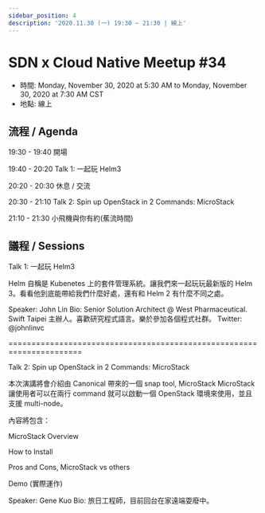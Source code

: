 ```yaml
---
sidebar_position: 4
description: '2020.11.30 (一) 19:30 ~ 21:30 | 線上'
---
```


# SDN x Cloud Native Meetup #34
- 時間: Monday, November 30, 2020 at 5:30 AM to Monday, November 30, 2020 at 7:30 AM CST
- 地點: 線上

## 流程 / Agenda

19:30 - 19:40 開場

19:40 - 20:20 Talk 1: 一起玩 Helm3

20:20 - 20:30 休息 / 交流

20:30 - 21:10 Talk 2: Spin up OpenStack in 2 Commands: MicroStack

21:10 - 21:30 小飛機與你有約(蕉流時間)

## 議程 / Sessions

Talk 1: 一起玩 Helm3

Helm 自稱是 Kubenetes 上的套件管理系統。讓我們來一起玩玩最新版的 Helm 3。看看他到底能帶給我們什麼好處，還有和 Helm 2 有什麼不同之處。

Speaker: John Lin Bio: Senior Solution Architect @ West Pharmaceutical. Swift Taipei 主辦人。喜歡研究程式語言。樂於參加各個程式社群。 Twitter: @johnlinvc

======================================================================

Talk 2: Spin up OpenStack in 2 Commands: MicroStack

本次演講將會介紹由 Canonical 帶來的一個 snap tool, MicroStack MicroStack 讓使用者可以在兩行 command 就可以啟動一個 OpenStack 環境來使用，並且支援 multi-node。

內容將包含：

MicroStack Overview

How to Install

Pros and Cons, MicroStack vs others

Demo (實際運作)

Speaker: Gene Kuo Bio: 旅日工程師，目前回台在家遠端耍廢中。
